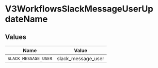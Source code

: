 # V3WorkflowsSlackMessageUserUpdateName


## Values

| Name                 | Value                |
| -------------------- | -------------------- |
| `SLACK_MESSAGE_USER` | slack_message_user   |